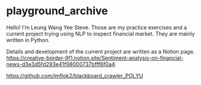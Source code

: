 # playground_archive
Hello! I'm Leung Wang Yee Steve. Those are my practice exercises and a current project trying using NLP to inspect financial market. They are mainly written in Python. 

Details and development of the current project are written as a Notion page. https://creative-border-9f1.notion.site/Sentiment-analysis-on-financial-news-d3e3d5fd293e41f98000737bfff6f0a4. 

https://github.com/imflok2/blackboard_crawler_POLYU
